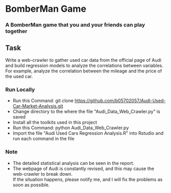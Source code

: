 # BomberMan Game

### A BomberMan game that you and your friends can play together

## Task
Write a web-crawler to gather used car data from the official page of Audi and build regression models to analyze the correlations between variables.
For example, analyze the correlation between the mileage and the price of the used car.

### Run Locally
* Run this Command: git clone <https://github.com/b05702057/Audi-Used-Car-Market-Analysis.git>
* Change directory to the where the file "Audi_Data_Web_Crawler.py" is saved
* Install all the toolkits used in this project
* Run this Command: python Audi_Data_Web_Crawler.py
* Import the file "Audi Used Cars Regression Analysis.R" into Rstudio and run each command in the file

### Note
* The detailed statistical analysis can be seen in the report.
* The webpage of Audi is constantly revised, and this may cause the web-crawler to break down.  
  If the situation happens, please notify me, and I will fix the problems as soon as possible.
